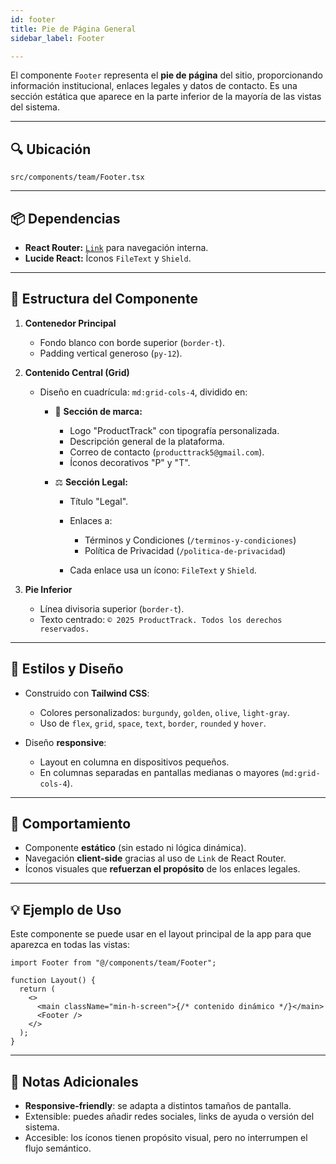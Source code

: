 ```yaml
---
id: footer
title: Pie de Página General
sidebar_label: Footer

---
```


El componente `Footer` representa el **pie de página** del sitio, proporcionando información institucional, enlaces legales y datos de contacto. Es una sección estática que aparece en la parte inferior de la mayoría de las vistas del sistema.

---

## 🔍 Ubicación

`src/components/team/Footer.tsx`

---

## 📦 Dependencias

* **React Router:** [`Link`](https://reactrouter.com/en/main/components/link) para navegación interna.
* **Lucide React:** Íconos `FileText` y `Shield`.

---

## 🧱 Estructura del Componente

1. **Contenedor Principal**

   * Fondo blanco con borde superior (`border-t`).
   * Padding vertical generoso (`py-12`).

2. **Contenido Central (Grid)**

   * Diseño en cuadrícula: `md:grid-cols-4`, dividido en:

     * 🧾 **Sección de marca:**

       * Logo "ProductTrack" con tipografía personalizada.
       * Descripción general de la plataforma.
       * Correo de contacto (`producttrack5@gmail.com`).
       * Íconos decorativos "P" y "T".
     * ⚖️ **Sección Legal:**

       * Título "Legal".
       * Enlaces a:

         * Términos y Condiciones (`/terminos-y-condiciones`)
         * Política de Privacidad (`/politica-de-privacidad`)
       * Cada enlace usa un ícono: `FileText` y `Shield`.

3. **Pie Inferior**

   * Línea divisoria superior (`border-t`).
   * Texto centrado: `© 2025 ProductTrack. Todos los derechos reservados.`

---

## 🎨 Estilos y Diseño

* Construido con **Tailwind CSS**:

  * Colores personalizados: `burgundy`, `golden`, `olive`, `light-gray`.
  * Uso de `flex`, `grid`, `space`, `text`, `border`, `rounded` y `hover`.
* Diseño **responsive**:

  * Layout en columna en dispositivos pequeños.
  * En columnas separadas en pantallas medianas o mayores (`md:grid-cols-4`).

---

## 🧠 Comportamiento

* Componente **estático** (sin estado ni lógica dinámica).
* Navegación **client-side** gracias al uso de `Link` de React Router.
* Íconos visuales que **refuerzan el propósito** de los enlaces legales.

---

## 💡 Ejemplo de Uso

Este componente se puede usar en el layout principal de la app para que aparezca en todas las vistas:

```tsx
import Footer from "@/components/team/Footer";

function Layout() {
  return (
    <>
      <main className="min-h-screen">{/* contenido dinámico */}</main>
      <Footer />
    </>
  );
}
```

---

## 📌 Notas Adicionales

* **Responsive-friendly**: se adapta a distintos tamaños de pantalla.
* Extensible: puedes añadir redes sociales, links de ayuda o versión del sistema.
* Accesible: los íconos tienen propósito visual, pero no interrumpen el flujo semántico.